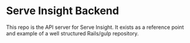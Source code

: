 # Serve Insight Backend

This repo is the API server for Serve Insight. It exists as a reference point and
example of a well structured Rails/gulp repository.
